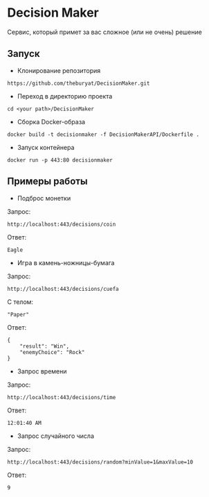# Decision Maker
Сервис, который примет за вас сложное (или не очень) решение

## Запуск
* Клонирование репозитория
```
https://github.com/theburyat/DecisionMaker.git
```
* Переход в директорию проекта
```
cd <your path>/DecisionMaker
```
* Сборка Docker-образа
```
docker build -t decisionmaker -f DecisionMakerAPI/Dockerfile .
```
* Запуск контейнера
```
docker run -p 443:80 decisionmaker
```

## Примеры работы
* Подброс монетки

Запрос:
```
http://localhost:443/decisions/coin
```
Ответ:
```
Eagle
```
* Игра в камень-ножницы-бумага

Запрос:
```
http://localhost:443/decisions/cuefa
```
С телом:
```
"Paper"
```
Ответ:
```
{
    "result": "Win",
    "enemyChoice": "Rock"
}
```
* Запрос времени

Запрос:
```
http://localhost:443/decisions/time
```
Ответ:
```
12:01:40 AM
```
* Запрос случайного числа

Запрос:
```
http://localhost:443/decisions/random?minValue=1&maxValue=10
```
Ответ:
```
9
```